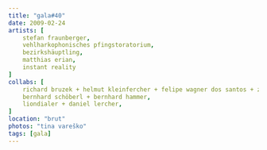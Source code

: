 ```yaml
---
title: "gala#40"
date: 2009-02-24
artists: [
    stefan fraunberger,
    vehlharkophonisches pfingstoratorium,
    bezirkshäuptling,
    matthias erian,
    instant reality
]
collabs: [
    richard bruzek + helmut kleinfercher + felipe wagner dos santos + zlanabitnig,
    bernhard schöberl + bernhard hammer,
    liondialer + daniel lercher,
]
location: "brut"
photos: "tina vareško"
tags: [gala]
---
```

